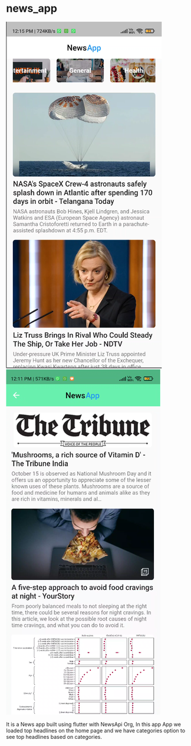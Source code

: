 # news_app
 
![img_1.png](img_1.png)  ![img.png](img.png)



It is a News app built using flutter with NewsApi Org, In this app App we loaded
top headlines on the home page and we have categories option to see top headlines based on
categories.